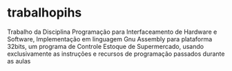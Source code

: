 # trabalhopihs
Trabalho da Disciplina Programação para Interfaceamento de Hardware e Software, Implementação em linguagem Gnu Assembly para plataforma 32bits, um programa de Controle Estoque de Supermercado, usando exclusivamente as instruções e recursos de programação passados durante as aulas

